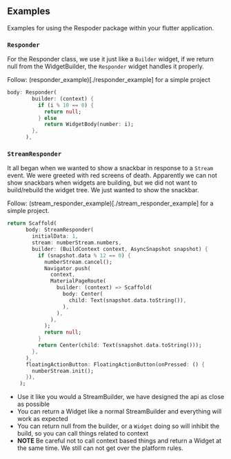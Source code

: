 ## Examples
Examples for using the Respoder package within your flutter application.


### `Responder`
For the Responder class, we use it just like a `Builder` widget, if we return null from the 
WidgetBuilder, the `Responder`  widget handles it properly.

Follow: (responder_example)[./responder_example] for a simple project

```dart
body: Responder(
        builder: (context) {
          if (i % 10 == 0) {
            return null;
          } else
            return WidgetBody(number: i);
        },
      ),
```

### `StreamResponder`
It all began when we wanted to show a snackbar in response to a `Stream` event. We were greeted with red screens of death.
Apparently we can not show snackbars when widgets are building, but we did not want to build/rebuild the widget tree.
We just wanted to show the snackbar.

Follow: (stream_responder_example)[./stream_responder_example] for a simple project.
```dart
return Scaffold(
      body: StreamResponder(
        initialData: 1,
        stream: numberStream.numbers,
        builder: (BuildContext context, AsyncSnapshot snapshot) {
          if (snapshot.data % 12 == 0) {
            numberStream.cancel();
            Navigator.push(
              context,
              MaterialPageRoute(
                builder: (context) => Scaffold(
                  body: Center(
                    child: Text(snapshot.data.toString()),
                  ),
                ),
              ),
            );
            return null;
          }
          return Center(child: Text(snapshot.data.toString()));
        },
      ),
      floatingActionButton: FloatingActionButton(onPressed: () {
        numberStream.init();
      }),
    );
```

* Use it like you would a StreamBuilder, we have designed the api as close as possible
* You can return a Widget like a normal StreamBuilder and everything will work as expected
* You can return null from the builder, or a `Widget` doing so will inhibit the build, so you can call things related to context 
* **NOTE** Be careful not to call context based things and return a Widget at the same time. We still can not get over the platform rules.